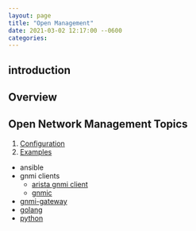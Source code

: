 ```yaml
---
layout: page
title: "Open Management"
date: 2021-03-02 12:17:00 --0600
categories:
---
```


## introduction

## Overview

## Open Network Management Topics

1. [Configuration](configuration/)
1. [Examples](examples/)

- ansible
- gnmi clients
  - [arista gnmi client](examples/gnmi-clients/arista-gnmi)
  - [gnmic](examples/gnmi-clients/gnmic)
- [gnmi-gateway](examples/gnmi-gateway)
- [golang](examples/golang)
- [python](examples/python)
